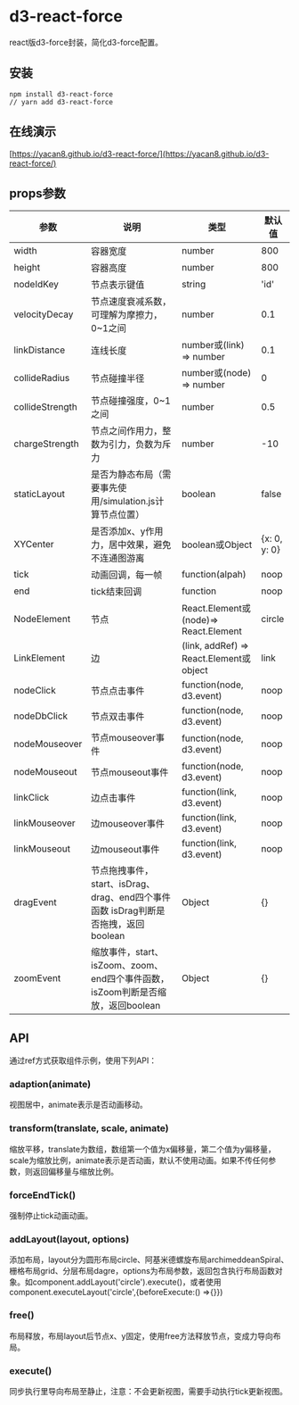 # d3-react-force

react版d3-force封装，简化d3-force配置。

## 安装

```
npm install d3-react-force
// yarn add d3-react-force
```

## 在线演示

[https://yacan8.github.io/d3-react-force/](https://yacan8.github.io/d3-react-force/)

## props参数

| 参数            | 说明                                            | 类型        | 默认值 |
-----|-----|-----|------
| width          | 容器宽度                                         | number     |  800  |
| height         | 容器高度                                         | number     |  800  |
| nodeIdKey      | 节点表示键值                                      | string     |  'id' |
| velocityDecay  | 节点速度衰减系数，可理解为摩擦力，0~1之间             | number     |  0.1  |
| linkDistance   | 连线长度                                         | number或(link) => number |  0.1  |
| collideRadius  | 节点碰撞半径                                     | number或(node) => number |  0  |
| collideStrength| 节点碰撞强度，0~1之间                             |  number |  0.5 |
| chargeStrength | 节点之间作用力，整数为引力，负数为斥力               |  number |  -10 |
| staticLayout   | 是否为静态布局（需要事先使用/simulation.js计算节点位置）| boolean |  false |
| XYCenter       | 是否添加x、y作用力，居中效果，避免不连通图游离        | boolean或Object |  {x: 0, y: 0} |
| tick           | 动画回调，每一帧                                 | function(alpah) | noop |
| end            | tick结束回调                                    | function  | noop |
| NodeElement    | 节点                       | React.Element或(node)=> React.Element  | circle |
| LinkElement    | 边                         | (link, addRef) => React.Element或object  | link |
| nodeClick      | 节点点击事件                                    | function(node, d3.event)  | noop |
| nodeDbClick    | 节点双击事件                                    | function(node, d3.event)  | noop |
| nodeMouseover  | 节点mouseover事件                              | function(node, d3.event)  | noop |
| nodeMouseout   | 节点mouseout事件                               | function(node, d3.event)  | noop |
| linkClick      | 边点击事件                                    | function(link, d3.event)  | noop |
| linkMouseover  | 边mouseover事件                              | function(link, d3.event)  | noop |
| linkMouseout   | 边mouseout事件                               | function(link, d3.event)  | noop |
| dragEvent      | 节点拖拽事件，start、isDrag、drag、end四个事件函数 isDrag判断是否拖拽，返回boolean | Object  | {} |
| zoomEvent      | 缩放事件，start、isZoom、zoom、end四个事件函数，isZoom判断是否缩放，返回boolean | Object  | {} |

## API

通过ref方式获取组件示例，使用下列API：

### adaption(animate)

视图居中，animate表示是否动画移动。

### transform(translate, scale, animate)

缩放平移，translate为数组，数组第一个值为x偏移量，第二个值为y偏移量，scale为缩放比例，animate表示是否动画，默认不使用动画。如果不传任何参数，则返回偏移量与缩放比例。

### forceEndTick()

强制停止tick动画动画。

### addLayout(layout, options)

添加布局，layout分为圆形布局circle、阿基米德螺旋布局archimeddeanSpiral、栅格布局grid、分层布局dagre，options为布局参数，返回包含执行布局函数对象。如component.addLayout('circle').execute()，或者使用component.executeLayout('circle',{beforeExecute:() =>{}})

### free()

布局释放，布局layout后节点x、y固定，使用free方法释放节点，变成力导向布局。

### execute()

同步执行里导向布局至静止，注意：不会更新视图，需要手动执行tick更新视图。
